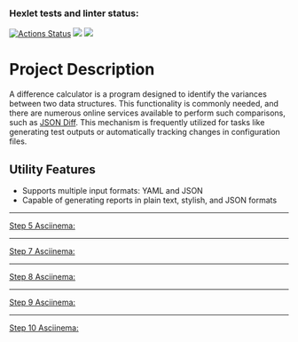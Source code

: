 ### Hexlet tests and linter status:
[![Actions Status](https://github.com/DUSHA20/java-project-71/workflows/hexlet-check/badge.svg)](https://github.com/DUSHA20/java-project-71/actions)
<a href="https://codeclimate.com/github/DUSHA20/java-project-71/maintainability"><img src="https://api.codeclimate.com/v1/badges/503b817f77f15a2c94f7/maintainability" /></a>
<a href="https://codeclimate.com/github/DUSHA20/java-project-71/test_coverage"><img src="https://api.codeclimate.com/v1/badges/503b817f77f15a2c94f7/test_coverage" /></a>

# Project Description

A difference calculator is a program designed to identify the variances between two data structures. This functionality is commonly needed, and there are numerous online services available to perform such comparisons, such as [JSON Diff](http://www.jsondiff.com/). This mechanism is frequently utilized for tasks like generating test outputs or automatically tracking changes in configuration files.

## Utility Features

- Supports multiple input formats: YAML and JSON
- Capable of generating reports in plain text, stylish, and JSON formats


---

[Step 5 Asciinema:](https://asciinema.org/a/np9tVxGUrIvv2lHbf7mJn2Sxc)
***
[Step 7 Asciinema:](https://asciinema.org/a/TAHwJT2IkxUi9AoiI3F4sTl3D)
***
[Step 8 Asciinema:](https://asciinema.org/a/p7bpM880bD1ymjveRWQMW4rvh)
***
[Step 9 Asciinema:](https://asciinema.org/a/J1StiA94EMt8wcYlaMRZIt6TV)
***
[Step 10 Asciinema:](https://asciinema.org/a/dLjt2v62gudy5oSclejdjKs5w)